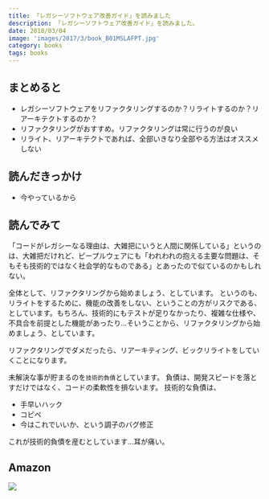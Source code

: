 ```yaml
---
title: 「レガシーソフトウェア改善ガイド」を読みました
description: 「レガシーソフトウェア改善ガイド」を読みました。
date: 2018/03/04
image: 'images/2017/3/book_B01MSLAFPT.jpg'
category: books
tags: books
---
```


## まとめると

- レガシーソフトウェアをリファクタリングするのか？リライトするのか？リアーキテクトするのか？
- リファクタリングがおすすめ。リファクタリングは常に行うのが良い
- リライト、リアーキテクトであれば、全部いきなり全部やる方法はオススメしない

## 読んだきっかけ

- 今やっているから

## 読んでみて

「コードがレガシーなる理由は、大雑把にいうと人間に関係している」というのは、大雑把だけれど、ピープルウェアにも「われわれの抱える主要な問題は、そもそも技術的ではなく社会学的なものである」とあったので似ているのかもしれない。

全体として、リファクタリングから始めましょう、としています。
というのも、リライトをするために、機能の改善をしない、ということの方がリスクである、としています。もちろん、技術的にもテストが足りなかったり、複雑な仕様や、不具合を前提とした機能があったり...そいうことから、リファクタリングから始めましょう、としています。

リファクタリングでダメだったら、リアーキティング、ビックリライトをしていくことになります。


未解決な事が貯まるのを`技術的負債`としています。
負債は、開発スピードを落とすだけではなく、コードの柔軟性を損ないます。
技術的な負債は、

- 手早いハック
- コピペ
- 今はこれでいいか、という調子のバグ修正

これが技術的負債を産むとしています...耳が痛い。



## Amazon

[![](http://images-jp.amazon.com/images/P/B01MSLAFPT.09.MAIN._SCLZZZZZZZ_.jpg)](https://www.amazon.co.jp/dp/B01MSLAFPT/)
